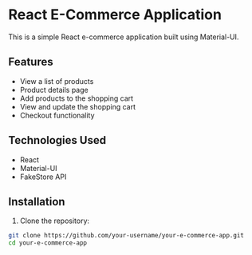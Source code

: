 # React E-Commerce Application

This is a simple React e-commerce application built using Material-UI.

## Features

- View a list of products
- Product details page
- Add products to the shopping cart
- View and update the shopping cart
- Checkout functionality

## Technologies Used

- React
- Material-UI
- FakeStore API

## Installation

1. Clone the repository:

```bash
git clone https://github.com/your-username/your-e-commerce-app.git
cd your-e-commerce-app
